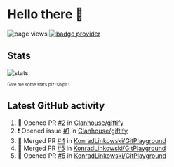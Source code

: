 # Hello there 👋

![page views](https://komarev.com/ghpvc/?username=konradlinkowski&color=brightgreen)
[![badge provider](https://anybadge.herokuapp.com/badge?label=create&message=your%20own%20badge)](https://github.com/KonradLinkowski/AnyBadge)

## Stats
![stats](https://github-readme-stats.vercel.app/api?username=KonradLinkowski&hide_title=true&show_icons=true&include_all_commits=true&count_private=true&disable_animations=true&theme=dark)

<sub><sub>Give me some stars plz :shipit:</sub></sub>

## Latest GitHub activity
<!--START_SECTION:activity-->
1. 💪 Opened PR [#2](https://github.com/Clanhouse/giftify/pull/2) in [Clanhouse/giftify](https://github.com/Clanhouse/giftify)
2. ❗️ Opened issue [#1](https://github.com/Clanhouse/giftify/issues/1) in [Clanhouse/giftify](https://github.com/Clanhouse/giftify)
3. 🎉 Merged PR [#4](https://github.com/KonradLinkowski/GitPlayground/pull/4) in [KonradLinkowski/GitPlayground](https://github.com/KonradLinkowski/GitPlayground)
4. 🎉 Merged PR [#5](https://github.com/KonradLinkowski/GitPlayground/pull/5) in [KonradLinkowski/GitPlayground](https://github.com/KonradLinkowski/GitPlayground)
5. 💪 Opened PR [#5](https://github.com/KonradLinkowski/GitPlayground/pull/5) in [KonradLinkowski/GitPlayground](https://github.com/KonradLinkowski/GitPlayground)
<!--END_SECTION:activity-->
